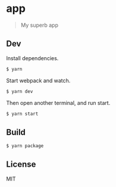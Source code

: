 # app

> My superb app

## Dev

Install dependencies.

```bash
$ yarn
```

Start webpack and watch.

```bash
$ yarn dev
```

Then open another terminal, and run start.

```bash
$ yarn start
```

## Build

```bash
$ yarn package
```

## License

MIT
